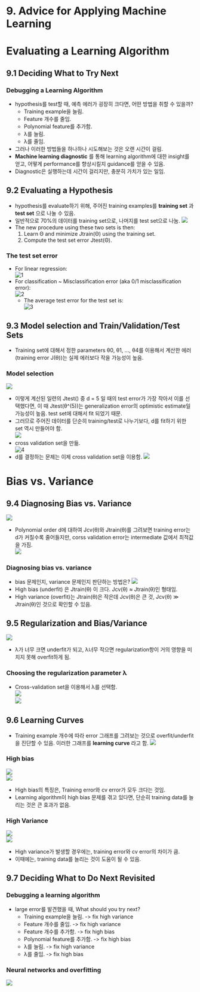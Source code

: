 # 9. Advice for Applying Machine Learning
# Evaluating a Learning Algorithm
## 9.1 Deciding What to Try Next
### Debugging a Learning Algorithm
- hypothesis를 test할 때, 예측 에러가 굉장히 크다면, 어떤 방법을 취할 수 있을까?
    - Training example을 늘림.
    - Feature 개수를 줄임.
    - Polynomial feature를 추가함.
    - λ를 늘림.
    - λ를 줄임.
- 그러나 이러한 방법들을 하나하나 시도해보는 것은 오랜 시간이 걸림.
- __Machine learning diagnostic__ 를 통해 learning algorithm에 대한 insight를 얻고, 어떻게 performance를 향상시킬지 guidance를 얻을 수 있음.
- Diagnostic은 실행하는데 시간이 걸리지만, 충분히 가치가 있는 일임.
## 9.2 Evaluating a Hypothesis
- hypothesis를 evaluate하기 위해, 주어진 training examples를 __training set__ 과 __test set__ 으로 나눌 수 있음.
- 일반적으로 70%의 데이터를 training set으로, 나머지를 test set으로 나눔.
    ![](https://wikidocs.net/images/page/4655/adv202.PNG "")
- The new procedure using these two sets is then:
    1. Learn Θ and minimize Jtrain(Θ) using the training set.
    2. Compute the test set error Jtest(Θ).
### The test set error
- For linear regression:   
    ![1](https://user-images.githubusercontent.com/68726615/90367237-88584a00-e0a3-11ea-8e62-278f60e36771.png "")   
- For classification ~ Misclassification error (aka 0/1 misclassification error):   
    ![2](https://user-images.githubusercontent.com/68726615/90367235-87bfb380-e0a3-11ea-8872-62d43876a76d.png "")   
    - The average test error for the test set is:   
        ![3](https://user-images.githubusercontent.com/68726615/90367233-87271d00-e0a3-11ea-8ed2-e28fef200d8f.png "")   
## 9.3 Model selection and Train/Validation/Test Sets
- Training set에 대해서 정한 parameters θ0, θ1, ..., θ4를 이용해서 계산한 에러 (training error J(θ))는 실제 에러보다 작을 가능성이 높음.
### Model selection   
  ![](https://wikidocs.net/images/page/4655/adv301.PNG "")   
- 이렇게 계산된 일련의 Jtest() 중 d = 5 일 때의 test error가 가장 작아서 이를 선택했다면, 이 때 Jtest(θ^(5))는 generalization error의 optimistic estimate일 가능성이 높음. test set에 대해서 fit 되었기 때문.
- 그러므로 주어진 데이터를 단순히 training/test로 나누기보다, d를 fit하기 위한 set 역시 만들어야 함.   
    ![](https://wikidocs.net/images/page/4655/adv401.PNG "")
- cross validation set을 만듦.   
    ![4](https://user-images.githubusercontent.com/68726615/90367223-84c4c300-e0a3-11ea-8c0b-a34f94dc32a8.png "")   
- d를 결정하는 문제는 이제 cross validation set을 이용함.
    ![](https://wikidocs.net/images/page/4655/adv403.PNG "")
# Bias vs. Variance   
## 9.4 Diagnosing Bias vs. Variance
  ![](https://wikidocs.net/images/page/4655/adv501.PNG "")   
- Polynomial order d에 대하여 Jcv(θ)와 Jtrain(θ)를 그려보면 training error는 d가 커질수록 줄어들지만, corss validation error는 intermediate 값에서 최적값을 가짐.   
    ![](https://user-images.githubusercontent.com/68726615/93431216-c8a72400-f8fe-11ea-8b1c-a4f66ed0c876.png)   
### Diagnosing bias vs. variance
- bias 문제인지, variance 문제인지 판단하는 방법은?
    ![](https://wikidocs.net/images/page/4655/adv601.PNG "")
- High bias (underfit) 은 Jtrain(θ) 이 크다. Jcv(θ) ≈ Jtrain(θ)인 형태임.
- High variance (overfit)는  Jtrain(θ)은 작은데 Jcv(θ)은 큰 것, Jcv(θ) ≫ Jtrain(θ)인 것으로 확인할 수 있음.
## 9.5 Regularization and Bias/Variance   
  ![](https://wikidocs.net/images/page/4655/adv702.PNG "")   
- λ가 너무 크면 underfit가 되고, λ너무 작으면 regularization항이 거의 영향을 미치지 못해 overfit하게 됨.
### Choosing the regularization parameter λ
- Cross-validation set을 이용해서 λ를 선택함.   
  ![](https://wikidocs.net/images/page/4655/adv802.PNG "")   
  ![](https://wikidocs.net/images/page/4655/adv803.PNG "")   
## 9.6 Learning Curves
- Training example 개수에 따라 error 그래프를 그려보는 것으로 overfit/underfit을 진단할 수 있음. 이러한 그래프를 __learning curve__ 라고 함.
    ![](https://wikidocs.net/images/page/4658/adv901.PNG "")
### High bias   
  ![](https://user-images.githubusercontent.com/68726615/93431437-17ed5480-f8ff-11ea-9861-5406c26fb2c0.png)     
    ![](https://wikidocs.net/images/page/4658/adv902.PNG "")
- High bias의 특징은, Training error와 cv error가 모두 크다는 것임.
- Learning algorithm이 high bias 문제를 겪고 있다면, 단순히 training data를 늘리는 것은 큰 효과가 없음.
### High Variance   
  ![](https://user-images.githubusercontent.com/68726615/93431434-16239100-f8ff-11ea-9ef1-c34aab3f7709.png)   
    ![](https://wikidocs.net/images/page/4658/adv903.PNG "")
- High variance가 발생할 경우에는, training error와 cv error의 차이가 큼.
- 이때에는, training data를 늘리는 것이 도움이 될 수 있음.
## 9.7 Deciding What to Do Next Revisited
### Debugging a learning algorithm
- large error를 발견했을 때, What should you try next?
    - Training example을 늘림. -> fix high variance
    - Feature 개수를 줄임. -> fix high variance
    - Feature 개수를 추가함. -> fix high bias
    - Polynomial feature를 추가함. -> fix high bias
    - λ를 늘림. -> fix high variance
    - λ를 줄임. -> fix high bias
### Neural networks and overfitting   
  ![](https://wikidocs.net/images/page/4659/adv1001.PNG "")